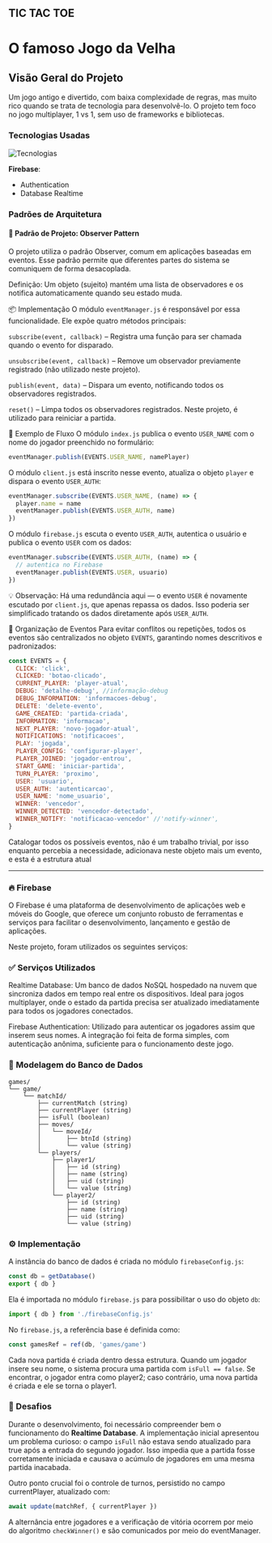 <style>
  .list{list-style-type: none; line-height: .9rem}
  .item{list-style-type: '| - '}
</style>

## TIC TAC TOE

# O famoso Jogo da Velha

## Visão Geral do Projeto

Um jogo antigo e divertido, com baixa complexidade de regras, mas muito rico quando se trata de tecnologia para desenvolvê-lo. O projeto tem foco no jogo multiplayer, 1 vs 1, sem uso de frameworks e bibliotecas.

### Tecnologias Usadas

![Tecnologias](https://skillicons.dev/icons?i=html,css,js,firebase)

**Firebase**:

- Authentication
- Database Realtime

### Padrões de Arquitetura

#### 🎯 Padrão de Projeto: Observer Pattern

O projeto utiliza o padrão Observer, comum em aplicações baseadas em eventos. Esse padrão permite que diferentes partes do sistema se comuniquem de forma desacoplada.

Definição: Um objeto (sujeito) mantém uma lista de observadores e os notifica automaticamente quando seu estado muda.

📦 Implementação
O módulo `eventManager.js` é responsável por essa funcionalidade. Ele expõe quatro métodos principais:

`subscribe(event, callback)` – Registra uma função para ser chamada quando o evento for disparado.

`unsubscribe(event, callback)` – Remove um observador previamente registrado (não utilizado neste projeto).

`publish(event, data)` – Dispara um evento, notificando todos os observadores registrados.

`reset()` – Limpa todos os observadores registrados. Neste projeto, é utilizado para reiniciar a partida.

🔁 Exemplo de Fluxo
O módulo `index.js` publica o evento `USER_NAME` com o nome do jogador preenchido no formulário:

```javascript
eventManager.publish(EVENTS.USER_NAME, namePlayer)
```

O módulo `client.js` está inscrito nesse evento, atualiza o objeto `player` e dispara o evento `USER_AUTH`:

```javascript
eventManager.subscribe(EVENTS.USER_NAME, (name) => {
  player.name = name
  eventManager.publish(EVENTS.USER_AUTH, name)
})
```

O módulo `firebase.js` escuta o evento `USER_AUTH`, autentica o usuário e publica o evento `USER` com os dados:

```javascript
eventManager.subscribe(EVENTS.USER_AUTH, (name) => {
  // autentica no Firebase
  eventManager.publish(EVENTS.USER, usuario)
})
```

💡 Observação: Há uma redundância aqui — o evento `USER` é novamente escutado por `client.js`, que apenas repassa os dados. Isso poderia ser simplificado tratando os dados diretamente após `USER_AUTH`.

📑 Organização de Eventos
Para evitar conflitos ou repetições, todos os eventos são centralizados no objeto `EVENTS`, garantindo nomes descritivos e padronizados:

```javascript
const EVENTS = {
  CLICK: 'click',
  CLICKED: 'botao-clicado',
  CURRENT_PLAYER: 'player-atual',
  DEBUG: 'detalhe-debug', //informação-debug
  DEBUG_INFORMATION: 'informacoes-debug',
  DELETE: 'delete-evento',
  GAME_CREATED: 'partida-criada',
  INFORMATION: 'informacao',
  NEXT_PLAYER: 'novo-jogador-atual',
  NOTIFICATIONS: 'notificacoes',
  PLAY: 'jogada',
  PLAYER_CONFIG: 'configurar-player',
  PLAYER_JOINED: 'jogador-entrou',
  START_GAME: 'iniciar-partida',
  TURN_PLAYER: 'proximo',
  USER: 'usuario',
  USER_AUTH: 'autenticarcao',
  USER_NAME: 'nome_usuario',
  WINNER: 'vencedor',
  WINNER_DETECTED: 'vencedor-detectado',
  WINNER_NOTIFY: 'notificacao-vencedor' //'notify-winner',
}
```

Catalogar todos os possíveis eventos, não é um trabalho trivial, por isso enquanto percebia a necessidade, adicionava neste objeto mais um evento, e esta é a estrutura atual

---

### 🔥 Firebase

O Firebase é uma plataforma de desenvolvimento de aplicações web e móveis do Google, que oferece um conjunto robusto de ferramentas e serviços para facilitar o desenvolvimento, lançamento e gestão de aplicações.

Neste projeto, foram utilizados os seguintes serviços:

### ✅ Serviços Utilizados

Realtime Database: Um banco de dados NoSQL hospedado na nuvem que sincroniza dados em tempo real entre os dispositivos. Ideal para jogos multiplayer, onde o estado da partida precisa ser atualizado imediatamente para todos os jogadores conectados.

Firebase Authentication: Utilizado para autenticar os jogadores assim que inserem seus nomes. A integração foi feita de forma simples, com autenticação anônima, suficiente para o funcionamento deste jogo.

### 📌 Modelagem do Banco de Dados

```plaintext
games/
└── game/
    └── matchId/
        ├── currentMatch (string)
        ├── currentPlayer (string)
        ├── isFull (boolean)
        ├── moves/
        │   └── moveId/
        │       ├── btnId (string)
        │       └── value (string)
        └── players/
            ├── player1/
            │   ├── id (string)
            │   ├── name (string)
            │   ├── uid (string)
            │   └── value (string)
            └── player2/
                ├── id (string)
                ├── name (string)
                ├── uid (string)
                └── value (string)
```

### ⚙️ Implementação

A instância do banco de dados é criada no módulo `firebaseConfig.js`:

```js
const db = getDatabase()
export { db }
```

Ela é importada no módulo `firebase.js` para possibilitar o uso do objeto `db`:

```js
import { db } from './firebaseConfig.js'
```

No `firebase.js`, a referência base é definida como:

```js
const gamesRef = ref(db, 'games/game')
```

Cada nova partida é criada dentro dessa estrutura. Quando um jogador insere seu nome, o sistema procura uma partida com `isFull == false`. Se encontrar, o jogador entra como player2; caso contrário, uma nova partida é criada e ele se torna o player1.

### 🧠 Desafios

Durante o desenvolvimento, foi necessário compreender bem o funcionamento do **Realtime Database**. A implementação inicial apresentou um problema curioso: o campo `isFull` não estava sendo atualizado para true após a entrada do segundo jogador. Isso impedia que a partida fosse corretamente iniciada e causava o acúmulo de jogadores em uma mesma partida inacabada.

Outro ponto crucial foi o controle de turnos, persistido no campo currentPlayer, atualizado com:

```js
await update(matchRef, { currentPlayer })
```

A alternância entre jogadores e a verificação de vitória ocorrem por meio do algoritmo `checkWinner()` e são comunicados por meio do eventManager.
